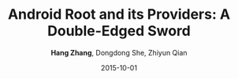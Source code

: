 ---
title: 'Android Root and its Providers: A Double-Edged Sword'
collection: publications
permalink:
excerpt:
date: 2015-10-01
venue: 'In Proceedings of ACM Conference on Computer and Communications Security (CCS) 2015, Denver, CO.'
paperurl: 'http://www.cs.ucr.edu/~zhiyunq/pub/ccs15_root_providers.pdf'
citation:
author: '<b>Hang Zhang</b>, Dongdong She, Zhiyun Qian'
venue_abbr: 'CCS 15'
extra: 'Media coverage: <a href="http://arstechnica.com/security/2015/10/how-a-few-legitimate-app-developers-threaten-the-entire-android-userbase/">[ARS Technica]</a> <a href="https://blog.trustlook.com/2015/11/01/hackers-dont-need-root-exploits-large-vendors-prepared/">[Trustlook]</a> <a href="http://www.marketwired.com/press-release/trustlook-launches-the-first-anti-rootkit-tool-on-android-2064275.htm">[Marketwired]</a>'
selected: true
---  